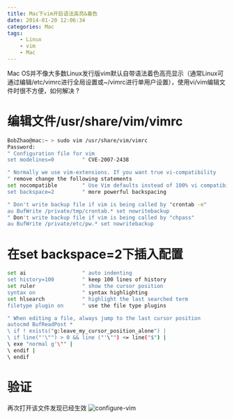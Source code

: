 ```yaml
---
title: Mac下vim开启语法高亮&着色
date: 2014-01-20 12:06:34
categories: Mac
tags:
    - Linux
    - vim
    - Mac
---
```



Mac OS并不像大多数Linux发行版vim默认自带语法着色高亮显示（通常Linux可通过编辑/etc/vimrc进行全局设置或~/vimrc进行单用户设置），使用vi/vim编辑文件时很不方便，如何解决 ?


# 编辑文件/usr/share/vim/vimrc
```bash
BobZhao@mac:~ > sudo vim /usr/share/vim/vimrc
Password:
" Configuration file for vim
set modelines=0         " CVE-2007-2438

" Normally we use vim-extensions. If you want true vi-compatibility
" remove change the following statements
set nocompatible        " Use Vim defaults instead of 100% vi compatibility
set backspace=2         " more powerful backspacing

" Don't write backup file if vim is being called by "crontab -e"
au BufWrite /private/tmp/crontab.* set nowritebackup
" Don't write backup file if vim is being called by "chpass"
au BufWrite /private/etc/pw.* set nowritebackup
```

<!-- more -->

# 在set backspace=2下插入配置
```bash
set ai                  " auto indenting
set history=100         " keep 100 lines of history
set ruler               " show the cursor position
syntax on               " syntax highlighting
set hlsearch            " highlight the last searched term
filetype plugin on      " use the file type plugins

" When editing a file, always jump to the last cursor position
autocmd BufReadPost *
\ if ! exists("g:leave_my_cursor_position_alone") |
\ if line("'\"") > 0 && line ("'\"") <= line("$") |
\ exe "normal g'\"" |
\ endif |
\ endif
```

# 验证
再次打开该文件发现已经生效
![configure-vim](/images/post/2014/10/01/configure-vim-highlight-on-mac.png)


